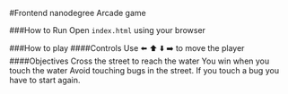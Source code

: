 #Frontend nanodegree Arcade game

###How to Run
Open `index.html` using your browser

###How to play
####Controls
Use :arrow_left: :arrow_up: :arrow_down: :arrow_right: to move the player
####Objectives
Cross the street to reach the water
You win when you touch the water
Avoid touching bugs in the street. If you touch a bug you have to start again.